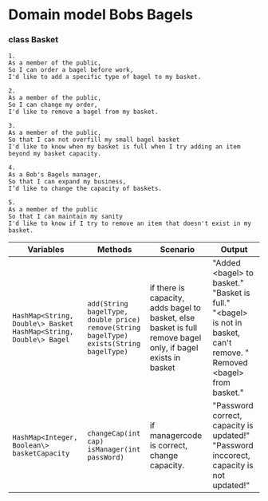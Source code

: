 # Domain model Bobs Bagels

### class Basket
```
1.
As a member of the public,
So I can order a bagel before work,
I'd like to add a specific type of bagel to my basket.
```
```
2.
As a member of the public,
So I can change my order,
I'd like to remove a bagel from my basket.
```
```
3.
As a member of the public,
So that I can not overfill my small bagel basket
I'd like to know when my basket is full when I try adding an item beyond my basket capacity.
```
```
4.
As a Bob's Bagels manager,
So that I can expand my business,
I’d like to change the capacity of baskets.
```
```
5.
As a member of the public
So that I can maintain my sanity
I'd like to know if I try to remove an item that doesn't exist in my basket.
```

| Variables                                                                | Methods                                                                                             | Scenario                                                                                                               | Output                                                                                                                                    |
|--------------------------------------------------------------------------|-----------------------------------------------------------------------------------------------------|------------------------------------------------------------------------------------------------------------------------|-------------------------------------------------------------------------------------------------------------------------------------------|
| `HashMap<String, Double\> Basket` <br> `HashMap<String, Double\> Bagel`  | `add(String bagelType, double price)`<br> `remove(String bagelType)` <br>`exists(String bagelType)` | if there is capacity, adds bagel to basket, else basket is full<br>  remove bagel only, if bagel exists in basket <br> | "Added <bagel\> to basket."<br> "Basket is full."<br> "<bagel\> is not in basket, can't remove. "<br> Removed <bagel\> <br> from basket." |
| `HashMap<Integer, Boolean\> basketCapacity`                              | `changeCap(int cap)` <br> `isManager(int passWord)`                                                 | if managercode is correct, change capacity. <br>                                                                       | "Password correct, capacity is updated!" <br> "Password inccorect, capacity is not updated!"                                              |

